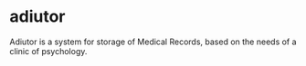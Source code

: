 # adiutor

Adiutor is a system for storage of Medical Records, based on the needs of a clinic of psychology.
